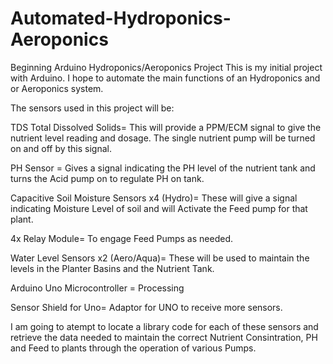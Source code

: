 # Automated-Hydroponics-Aeroponics
Beginning Arduino Hydroponics/Aeroponics Project
This is my initial project with Arduino. I hope to automate the main functions of an Hydroponics and or Aeroponics system.

The sensors used in this project will be:

TDS Total Dissolved Solids= This will provide a PPM/ECM signal to give the nutrient level reading and dosage. The single nutrient pump will be turned on and off by this signal.

PH Sensor = Gives a signal indicating the PH level of the nutrient tank and turns the Acid pump on to regulate PH on tank.

Capacitive Soil Moisture Sensors x4 (Hydro)= These will give a signal indicating Moisture Level of soil and will Activate the Feed pump for that plant.

4x Relay Module= To engage Feed Pumps as needed.

Water Level Sensors x2 (Aero/Aqua)= These will be used to maintain the levels in the Planter Basins and the Nutrient Tank.

Arduino Uno Microcontroller = Processing

Sensor Shield for Uno= Adaptor for UNO to receive more sensors.


I am going to atempt to locate a library code for each of these sensors and retrieve the data needed to maintain the correct Nutrient Consintration, PH and Feed to plants through the operation of various Pumps. 
